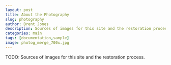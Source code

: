 ```yaml
---
layout: post
title: About the Photography
slug: photography
author: Brent Jones
description: Sources of images for this site and the restoration process.
categories: main
tags: [documentation,sample]
image: photog_merge_700x.jpg
---
```


TODO: Sources of images for this site and the restoration process.